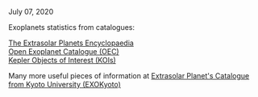 July 07, 2020

Exoplanets statistics from catalogues:

[The Extrasolar Planets Encyclopaedia](http://exoplanet.eu/)\
[Open Exoplanet Catalogue (OEC)](http://www.openexoplanetcatalogue.com/)\
[Kepler Objects of Interest (KOIs)](https://exoplanetarchive.ipac.caltech.edu/docs/PurposeOfKOITable.html)

Many more useful pieces of information at [Extrasolar Planet's Catalogue from Kyoto University (EXOKyoto)](http://www.exoplanetkyoto.org/)

